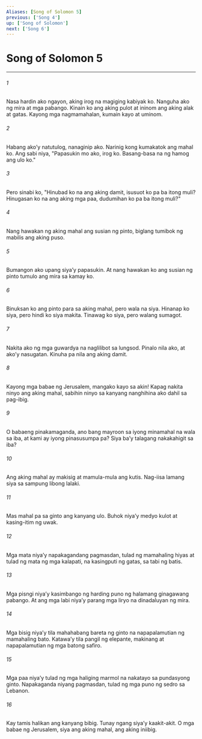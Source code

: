 ```yaml
---
Aliases: [Song of Solomon 5]
previous: ['Song 4']
up: ['Song of Solomon']
next: ['Song 6']
---
```

# Song of Solomon 5

***


###### 1 


Nasa hardin ako ngayon, aking irog na magiging kabiyak ko. Nanguha ako ng mira at mga pabango. Kinain ko ang aking pulot at ininom ang aking alak at gatas. Kayong mga nagmamahalan, kumain kayo at uminom. 


###### 2 


Habang akoʼy natutulog, nanaginip ako. Narinig kong kumakatok ang mahal ko. Ang sabi niya, "Papasukin mo ako, irog ko. Basang-basa na ng hamog ang ulo ko." 


###### 3 


Pero sinabi ko, "Hinubad ko na ang aking damit, isusuot ko pa ba itong muli? Hinugasan ko na ang aking mga paa, dudumihan ko pa ba itong muli?" 


###### 4 


Nang hawakan ng aking mahal ang susian ng pinto, biglang tumibok ng mabilis ang aking puso. 


###### 5 


Bumangon ako upang siyaʼy papasukin. At nang hawakan ko ang susian ng pinto tumulo ang mira sa kamay ko. 


###### 6 


Binuksan ko ang pinto para sa aking mahal, pero wala na siya. Hinanap ko siya, pero hindi ko siya makita. Tinawag ko siya, pero walang sumagot. 


###### 7 


Nakita ako ng mga guwardya na naglilibot sa lungsod. Pinalo nila ako, at akoʼy nasugatan. Kinuha pa nila ang aking damit. 


###### 8 


Kayong mga babae ng Jerusalem, mangako kayo sa akin! Kapag nakita ninyo ang aking mahal, sabihin ninyo sa kanyang nanghihina ako dahil sa pag-ibig. 


###### 9 


O babaeng pinakamaganda, ano bang mayroon sa iyong minamahal na wala sa iba, at kami ay iyong pinasusumpa pa? Siya baʼy talagang nakakahigit sa iba? 


###### 10 


Ang aking mahal ay makisig at mamula-mula ang kutis. Nag-iisa lamang siya sa sampung libong lalaki. 


###### 11 


Mas mahal pa sa ginto ang kanyang ulo. Buhok niyaʼy medyo kulot at kasing-itim ng uwak. 


###### 12 


Mga mata niyaʼy napakagandang pagmasdan, tulad ng mamahaling hiyas at tulad ng mata ng mga kalapati, na kasingputi ng gatas, sa tabi ng batis. 


###### 13 


Mga pisngi niyaʼy kasimbango ng harding puno ng halamang ginagawang pabango. At ang mga labi niyaʼy parang mga liryo na dinadaluyan ng mira. 


###### 14 


Mga bisig niyaʼy tila mahahabang bareta ng ginto na napapalamutian ng mamahaling bato. Katawaʼy tila pangil ng elepante, makinang at napapalamutian ng mga batong safiro. 


###### 15 


Mga paa niyaʼy tulad ng mga haliging marmol na nakatayo sa pundasyong ginto. Napakaganda niyang pagmasdan, tulad ng mga puno ng sedro sa Lebanon. 


###### 16 


Kay tamis halikan ang kanyang bibig. Tunay ngang siyaʼy kaakit-akit. O mga babae ng Jerusalem, siya ang aking mahal, ang aking iniibig.
